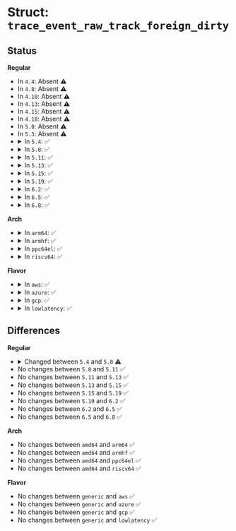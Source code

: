 # Struct: <code>trace_event_raw_track_foreign_dirty</code>

## Status
<b>Regular</b>
<ul>
<li>
In <code>4.4</code>: Absent ⚠️
</li>
<li>
In <code>4.8</code>: Absent ⚠️
</li>
<li>
In <code>4.10</code>: Absent ⚠️
</li>
<li>
In <code>4.13</code>: Absent ⚠️
</li>
<li>
In <code>4.15</code>: Absent ⚠️
</li>
<li>
In <code>4.18</code>: Absent ⚠️
</li>
<li>
In <code>5.0</code>: Absent ⚠️
</li>
<li>
In <code>5.3</code>: Absent ⚠️
</li>
<li>
<details>
<summary>In <code>5.4</code>: ✅</summary>

```c
struct trace_event_raw_track_foreign_dirty {
    struct trace_entry ent;
    char name[32];
    u64 bdi_id;
    long unsigned int ino;
    unsigned int memcg_id;
    unsigned int cgroup_ino;
    unsigned int page_cgroup_ino;
    char __data[0];
};
```
</details>
</li>
<li>
<details>
<summary>In <code>5.8</code>: ✅</summary>

```c
struct trace_event_raw_track_foreign_dirty {
    struct trace_entry ent;
    char name[32];
    u64 bdi_id;
    ino_t ino;
    unsigned int memcg_id;
    ino_t cgroup_ino;
    ino_t page_cgroup_ino;
    char __data[0];
};
```
</details>
</li>
<li>
<details>
<summary>In <code>5.11</code>: ✅</summary>

```c
struct trace_event_raw_track_foreign_dirty {
    struct trace_entry ent;
    char name[32];
    u64 bdi_id;
    ino_t ino;
    unsigned int memcg_id;
    ino_t cgroup_ino;
    ino_t page_cgroup_ino;
    char __data[0];
};
```
</details>
</li>
<li>
<details>
<summary>In <code>5.13</code>: ✅</summary>

```c
struct trace_event_raw_track_foreign_dirty {
    struct trace_entry ent;
    char name[32];
    u64 bdi_id;
    ino_t ino;
    unsigned int memcg_id;
    ino_t cgroup_ino;
    ino_t page_cgroup_ino;
    char __data[0];
};
```
</details>
</li>
<li>
<details>
<summary>In <code>5.15</code>: ✅</summary>

```c
struct trace_event_raw_track_foreign_dirty {
    struct trace_entry ent;
    char name[32];
    u64 bdi_id;
    ino_t ino;
    unsigned int memcg_id;
    ino_t cgroup_ino;
    ino_t page_cgroup_ino;
    char __data[0];
};
```
</details>
</li>
<li>
<details>
<summary>In <code>5.19</code>: ✅</summary>

```c
struct trace_event_raw_track_foreign_dirty {
    struct trace_entry ent;
    char name[32];
    u64 bdi_id;
    ino_t ino;
    unsigned int memcg_id;
    ino_t cgroup_ino;
    ino_t page_cgroup_ino;
    char __data[0];
};
```
</details>
</li>
<li>
<details>
<summary>In <code>6.2</code>: ✅</summary>

```c
struct trace_event_raw_track_foreign_dirty {
    struct trace_entry ent;
    char name[32];
    u64 bdi_id;
    ino_t ino;
    unsigned int memcg_id;
    ino_t cgroup_ino;
    ino_t page_cgroup_ino;
    char __data[0];
};
```
</details>
</li>
<li>
<details>
<summary>In <code>6.5</code>: ✅</summary>

```c
struct trace_event_raw_track_foreign_dirty {
    struct trace_entry ent;
    char name[32];
    u64 bdi_id;
    ino_t ino;
    unsigned int memcg_id;
    ino_t cgroup_ino;
    ino_t page_cgroup_ino;
    char __data[0];
};
```
</details>
</li>
<li>
<details>
<summary>In <code>6.8</code>: ✅</summary>

```c
struct trace_event_raw_track_foreign_dirty {
    struct trace_entry ent;
    char name[32];
    u64 bdi_id;
    ino_t ino;
    unsigned int memcg_id;
    ino_t cgroup_ino;
    ino_t page_cgroup_ino;
    char __data[0];
};
```
</details>
</li>
</ul>
<b>Arch</b>
<ul>
<li>
<details>
<summary>In <code>arm64</code>: ✅</summary>

```c
struct trace_event_raw_track_foreign_dirty {
    struct trace_entry ent;
    char name[32];
    u64 bdi_id;
    long unsigned int ino;
    unsigned int memcg_id;
    unsigned int cgroup_ino;
    unsigned int page_cgroup_ino;
    char __data[0];
};
```
</details>
</li>
<li>
<details>
<summary>In <code>armhf</code>: ✅</summary>

```c
struct trace_event_raw_track_foreign_dirty {
    struct trace_entry ent;
    char name[32];
    u64 bdi_id;
    long unsigned int ino;
    unsigned int memcg_id;
    unsigned int cgroup_ino;
    unsigned int page_cgroup_ino;
    char __data[0];
};
```
</details>
</li>
<li>
<details>
<summary>In <code>ppc64el</code>: ✅</summary>

```c
struct trace_event_raw_track_foreign_dirty {
    struct trace_entry ent;
    char name[32];
    u64 bdi_id;
    long unsigned int ino;
    unsigned int memcg_id;
    unsigned int cgroup_ino;
    unsigned int page_cgroup_ino;
    char __data[0];
};
```
</details>
</li>
<li>
<details>
<summary>In <code>riscv64</code>: ✅</summary>

```c
struct trace_event_raw_track_foreign_dirty {
    struct trace_entry ent;
    char name[32];
    u64 bdi_id;
    long unsigned int ino;
    unsigned int memcg_id;
    unsigned int cgroup_ino;
    unsigned int page_cgroup_ino;
    char __data[0];
};
```
</details>
</li>
</ul>
<b>Flavor</b>
<ul>
<li>
<details>
<summary>In <code>aws</code>: ✅</summary>

```c
struct trace_event_raw_track_foreign_dirty {
    struct trace_entry ent;
    char name[32];
    u64 bdi_id;
    long unsigned int ino;
    unsigned int memcg_id;
    unsigned int cgroup_ino;
    unsigned int page_cgroup_ino;
    char __data[0];
};
```
</details>
</li>
<li>
<details>
<summary>In <code>azure</code>: ✅</summary>

```c
struct trace_event_raw_track_foreign_dirty {
    struct trace_entry ent;
    char name[32];
    u64 bdi_id;
    long unsigned int ino;
    unsigned int memcg_id;
    unsigned int cgroup_ino;
    unsigned int page_cgroup_ino;
    char __data[0];
};
```
</details>
</li>
<li>
<details>
<summary>In <code>gcp</code>: ✅</summary>

```c
struct trace_event_raw_track_foreign_dirty {
    struct trace_entry ent;
    char name[32];
    u64 bdi_id;
    long unsigned int ino;
    unsigned int memcg_id;
    unsigned int cgroup_ino;
    unsigned int page_cgroup_ino;
    char __data[0];
};
```
</details>
</li>
<li>
<details>
<summary>In <code>lowlatency</code>: ✅</summary>

```c
struct trace_event_raw_track_foreign_dirty {
    struct trace_entry ent;
    char name[32];
    u64 bdi_id;
    long unsigned int ino;
    unsigned int memcg_id;
    unsigned int cgroup_ino;
    unsigned int page_cgroup_ino;
    char __data[0];
};
```
</details>
</li>
</ul>

## Differences
<b>Regular</b>
<ul>
<li>
<details>
<summary>Changed between <code>5.4</code> and <code>5.8</code> ⚠️</summary>
<ul>
<li>
<b>Field type changed. </b>
<code>long unsigned int ino</code> ➡️ <code>ino_t ino</code>
</li>
<li>
<b>Field type changed. </b>
<code>unsigned int cgroup_ino</code> ➡️ <code>ino_t cgroup_ino</code>
</li>
<li>
<b>Field type changed. </b>
<code>unsigned int page_cgroup_ino</code> ➡️ <code>ino_t page_cgroup_ino</code>
</li>
</ul>
</details>
</li>
<li>
No changes between <code>5.8</code> and <code>5.11</code> ✅
</li>
<li>
No changes between <code>5.11</code> and <code>5.13</code> ✅
</li>
<li>
No changes between <code>5.13</code> and <code>5.15</code> ✅
</li>
<li>
No changes between <code>5.15</code> and <code>5.19</code> ✅
</li>
<li>
No changes between <code>5.19</code> and <code>6.2</code> ✅
</li>
<li>
No changes between <code>6.2</code> and <code>6.5</code> ✅
</li>
<li>
No changes between <code>6.5</code> and <code>6.8</code> ✅
</li>
</ul>
<b>Arch</b>
<ul>
<li>
No changes between <code>amd64</code> and <code>arm64</code> ✅
</li>
<li>
No changes between <code>amd64</code> and <code>armhf</code> ✅
</li>
<li>
No changes between <code>amd64</code> and <code>ppc64el</code> ✅
</li>
<li>
No changes between <code>amd64</code> and <code>riscv64</code> ✅
</li>
</ul>
<b>Flavor</b>
<ul>
<li>
No changes between <code>generic</code> and <code>aws</code> ✅
</li>
<li>
No changes between <code>generic</code> and <code>azure</code> ✅
</li>
<li>
No changes between <code>generic</code> and <code>gcp</code> ✅
</li>
<li>
No changes between <code>generic</code> and <code>lowlatency</code> ✅
</li>
</ul>
